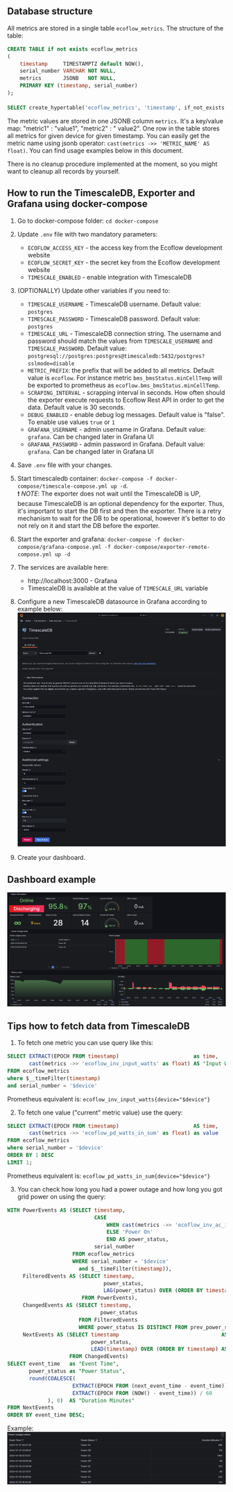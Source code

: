 ## Database structure

All metrics are stored in a single table `ecoflow_metrics`. The structure of the table:

```sql
CREATE TABLE if not exists ecoflow_metrics
(
    timestamp     TIMESTAMPTZ default NOW(),
    serial_number VARCHAR NOT NULL,
    metrics       JSONB   NOT NULL,
    PRIMARY KEY (timestamp, serial_number)
);

SELECT create_hypertable('ecoflow_metrics', 'timestamp', if_not_exists => TRUE);
```

The metric values are stored in one JSONB column `metrics`. It's a key/value map: "metric1" : "value1", "metric2" : "
value2".
One row in the table stores all metrics for given device for given timestamp.
You can easily get the metric name using jsonb operator: `cast(metrics ->> 'METRIC_NAME' AS float)`.
You can find usage examples below in this document.

There is no cleanup procedure implemented at the moment, so you might want to cleanup all records by yourself.

## How to run the TimescaleDB, Exporter and Grafana using docker-compose

1. Go to docker-compose folder: `cd docker-compose`
2. Update `.env` file with two mandatory parameters:
    - `ECOFLOW_ACCESS_KEY` - the access key from the Ecoflow development website
    - `ECOFLOW_SECRET_KEY` - the secret key from the Ecoflow development website
    - `TIMESCALE_ENABLED` - enable integration with TimescaleDB
3. (OPTIONALLY) Update other variables if you need to:
    - `TIMESCALE_USERNAME` - TimescaleDB username. Default value: `postgres`
    - `TIMESCALE_PASSWORD` - TimescaleDB password. Default value: `postgres`
    - `TIMESCALE_URL` - TimescaleDB connection string. The username and password should match the values
      from `TIMESCALE_USERNAME` and `TIMESCALE_PASSWORD`. Default
      value: `postgresql://postgres:postgres@timescaledb:5432/postgres?sslmode=disable`
    - `METRIC_PREFIX`: the prefix that will be added to all metrics. Default value is `ecoflow`. For instance
      metric `bms_bmsStatus.minCellTemp` will be exported to prometheus as `ecoflow.bms_bmsStatus.minCellTemp`.
    - `SCRAPING_INTERVAL` - scrapping interval in seconds. How often should the exporter execute requests to Ecoflow
      Rest API in order to get the data. Default value is 30 seconds.
    - `DEBUG_ENABLED` - enable debug log messages. Default value is "false". To enable use values `true` or `1`
    - `GRAFANA_USERNAME` - admin username in Grafana. Default value: `grafana`. Can be changed later in Grafana UI
    - `GRAFANA_PASSWORD` - admin password in Grafana. Default value: `grafana`. Can be changed later in Grafana UI

4. Save `.env` file with your changes.
5. Start timescaledb container: `docker-compose -f docker-compose/timescale-compose.yml up -d`.\
   :exclamation: *NOTE*: The exporter does not wait until the TimescaleDB is UP, because TimescaleDB is an optional dependency for the
   exporter. Thus, it's important to start the DB first and then the exporter. There is a retry mechanism to wait for the DB
   to be operational, however it's better to do not rely on it and start the DB before the exporter.
6. Start the exporter and
   grafana: `docker-compose -f docker-compose/grafana-compose.yml -f docker-compose/exporter-remote-compose.yml up -d`
7. The services are available here:
    - http://localhost:3000 - Grafana
    - TimescaleDB is available at the value of `TIMESCALE_URL` variable
8. Configure a new TimescaleDB datasource in Grafana according to example below:
   ![timescaledb-datasource.png](images/timescaledb-datasource.png)
9. Create your dashboard.

## Dashboard example

![img.png](images/dashboard_example.png)

## Tips how to fetch data from TimescaleDB

1. To fetch one metric you can use query like this:

```sql
SELECT EXTRACT(EPOCH FROM timestamp)                        as time,
       cast(metrics ->> 'ecoflow_inv_input_watts' as float) AS "Input Watts"
FROM ecoflow_metrics
where $__timeFilter(timestamp)
and serial_number = '$device'
```

Prometheus equivalent is: `ecoflow_inv_input_watts{device="$device"}`

2. To fetch one value ("current" metric value) use the query:

```sql
SELECT EXTRACT(EPOCH FROM timestamp)                        AS time,
       cast(metrics ->> 'ecoflow_pd_watts_in_sum' as float) as value
FROM ecoflow_metrics
where serial_number = '$device'
ORDER BY 1 DESC
LIMIT 1;
```

Prometheus equivalent is: `ecoflow_pd_watts_in_sum{device="$device"}`

3. You can check how long you had a power outage and how long you got grid power on using the query:

```sql
WITH PowerEvents AS (SELECT timestamp,
                            CASE
                                WHEN cast(metrics ->> 'ecoflow_inv_ac_in_vol' AS float) = 0 THEN 'Power Off'
                                ELSE 'Power On'
                                END AS power_status,
                            serial_number
                     FROM ecoflow_metrics
                     WHERE serial_number = '$device'
                       and $__timeFilter(timestamp)),
     FilteredEvents AS (SELECT timestamp,
                               power_status,
                               LAG(power_status) OVER (ORDER BY timestamp) AS prev_power_status
                        FROM PowerEvents),
     ChangedEvents AS (SELECT timestamp,
                              power_status
                       FROM FilteredEvents
                       WHERE power_status IS DISTINCT FROM prev_power_status),
     NextEvents AS (SELECT timestamp                                 AS event_time,
                           power_status,
                           LEAD(timestamp) OVER (ORDER BY timestamp) AS next_event_time
                    FROM ChangedEvents)
SELECT event_time   as "Event Time",
       power_status as "Power Status",
       round(COALESCE(
                     EXTRACT(EPOCH FROM (next_event_time - event_time)) / 60,
                     EXTRACT(EPOCH FROM (NOW() - event_time)) / 60
             ), 0)  AS "Duration Minutes"
FROM NextEvents
ORDER BY event_time DESC;
```

Example:
![img.png](images/timescale_power_outage_table.png)
